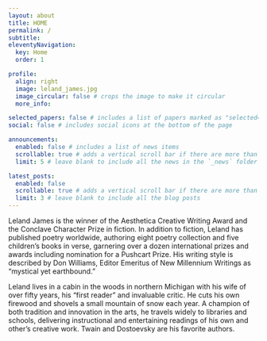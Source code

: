 ```yaml
---
layout: about
title: HOME
permalink: /
subtitle: 
eleventyNavigation:
  key: Home
  order: 1

profile:
  align: right
  image: leland_james.jpg
  image_circular: false # crops the image to make it circular
  more_info: 

selected_papers: false # includes a list of papers marked as "selected={true}"
social: false # includes social icons at the bottom of the page

announcements:
  enabled: false # includes a list of news items
  scrollable: true # adds a vertical scroll bar if there are more than 3 news items
  limit: 5 # leave blank to include all the news in the `_news` folder

latest_posts:
  enabled: false
  scrollable: true # adds a vertical scroll bar if there are more than 3 new posts items
  limit: 3 # leave blank to include all the blog posts
---
```


Leland James is the winner of the Aesthetica Creative Writing Award and the Conclave Character Prize in fiction. In addition to fiction, Leland has published poetry worldwide, authoring eight poetry collection and five children’s books in verse, garnering over a dozen international prizes and awards including nomination for a Pushcart Prize. His writing style is described by Don Williams, Editor Emeritus of New Millennium Writings as “mystical yet earthbound.” 

Leland lives in a cabin in the woods in northern Michigan with his wife of over fifty years, his “first reader” and invaluable critic. He cuts his own firewood and shovels a small mountain of snow each year. A champion of both tradition and innovation in the arts, he travels widely to libraries and schools, delivering instructional and entertaining readings of his own and other’s creative work. Twain and Dostoevsky are his favorite authors.
